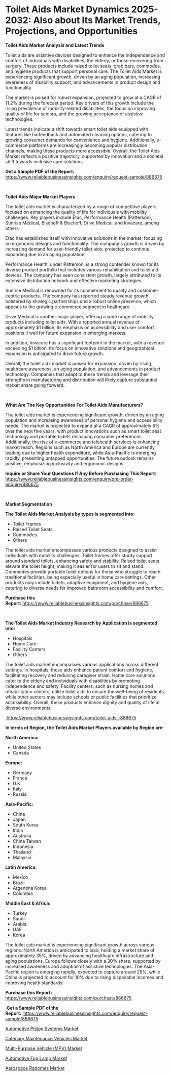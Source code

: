 <p><h1>Toilet Aids Market Dynamics 2025-2032: Also about Its Market Trends, Projections, and Opportunities</h1></p><p><strong>Toilet Aids Market Analysis and Latest Trends</strong></p>
<p><p>Toilet aids are assistive devices designed to enhance the independence and comfort of individuals with disabilities, the elderly, or those recovering from surgery. These products include raised toilet seats, grab bars, commodes, and hygiene products that support personal care. The Toilet Aids Market is experiencing significant growth, driven by an aging population, increasing awareness of disability support, and advancements in product design and functionality.</p><p>The market is poised for robust expansion, projected to grow at a CAGR of 11.2% during the forecast period. Key drivers of this growth include the rising prevalence of mobility-related disabilities, the focus on improving quality of life for seniors, and the growing acceptance of assistive technologies. </p><p>Latest trends indicate a shift towards smart toilet aids equipped with features like biofeedback and automated cleaning options, catering to growing consumer demands for convenience and hygiene. Additionally, e-commerce platforms are increasingly becoming popular distribution channels, making these products more accessible. Overall, the Toilet Aids Market reflects a positive trajectory, supported by innovation and a societal shift towards inclusive care solutions.</p></p>
<p><strong>Get a Sample PDF of the Report:&nbsp;</strong> <a href="https://www.reliablebusinessinsights.com/enquiry/request-sample/886675?utm_campaign=2174&utm_medium=2&utm_source=Github&utm_content=ia&utm_term=06022025&utm_id=toilet-aids">https://www.reliablebusinessinsights.com/enquiry/request-sample/886675</a></p>
<p>&nbsp;</p>
<p><strong>Toilet Aids Major Market Players</strong></p>
<p><p>The toilet aids market is characterized by a range of competitive players focused on enhancing the quality of life for individuals with mobility challenges. Key players include Etac, Performance Health (Patterson), Sunrise Medical, Bischoff & Bischoff, Drive Medical, and Invacare, among others.</p><p>Etac has established itself with innovative solutions in the market, focusing on ergonomic designs and functionality. The company's growth is driven by increasing demand for user-friendly toilet aids, projected to continue expanding due to an aging population.</p><p>Performance Health, under Patterson, is a strong contender known for its diverse product portfolio that includes various rehabilitation and toilet aid devices. The company has seen consistent growth, largely attributed to its extensive distribution network and effective marketing strategies.</p><p>Sunrise Medical is renowned for its commitment to quality and customer-centric products. The company has reported steady revenue growth, bolstered by strategic partnerships and a robust online presence, which appeals to the growing e-commerce segment in healthcare.</p><p>Drive Medical is another major player, offering a wide range of mobility products including toilet aids. With a reported annual revenue of approximately $1 billion, its emphasis on accessibility and user comfort positions it well for future expansion in emerging markets.</p><p>In addition, Invacare has a significant footprint in the market, with a revenue exceeding $1 billion. Its focus on innovative solutions and geographical expansion is anticipated to drive future growth.</p><p>Overall, the toilet aids market is poised for expansion, driven by rising healthcare awareness, an aging population, and advancements in product technology. Companies that adapt to these trends and leverage their strengths in manufacturing and distribution will likely capture substantial market share going forward.</p></p>
<p>&nbsp;</p>
<p><strong>What Are The Key Opportunities For Toilet Aids Manufacturers?</strong></p>
<p><p>The toilet aids market is experiencing significant growth, driven by an aging population and increasing awareness of personal hygiene and accessibility needs. The market is projected to expand at a CAGR of approximately 6% over the next five years, with product innovations such as smart toilet seat technology and portable bidets reshaping consumer preferences. Additionally, the rise of e-commerce and telehealth services is enhancing market reach. Regions such as North America and Europe are currently leading due to higher health expenditure, while Asia-Pacific is emerging rapidly, presenting untapped opportunities. The future outlook remains positive, emphasizing inclusivity and ergonomic designs.</p></p>
<p><strong>Inquire or Share Your Questions If Any Before Purchasing This Report:</strong> <a href="https://www.reliablebusinessinsights.com/enquiry/pre-order-enquiry/886675?utm_campaign=2174&utm_medium=2&utm_source=Github&utm_content=ia&utm_term=06022025&utm_id=toilet-aids">https://www.reliablebusinessinsights.com/enquiry/pre-order-enquiry/886675</a></p>
<p>&nbsp;</p>
<p><strong>Market Segmentation</strong></p>
<p><strong>The Toilet Aids Market Analysis by types is segmented into:</strong></p>
<p><ul><li>Toilet Frames</li><li>Raised Toilet Seats</li><li>Commodes</li><li>Others</li></ul></p>
<p><p>The toilet aids market encompasses various products designed to assist individuals with mobility challenges. Toilet frames offer sturdy support around standard toilets, enhancing safety and stability. Raised toilet seats elevate the toilet height, making it easier for users to sit and stand. Commodes provide portable toilet options for those who struggle to reach traditional facilities, being especially useful in home care settings. Other products may include bidets, adaptive equipment, and hygiene aids, catering to diverse needs for improved bathroom accessibility and comfort.</p></p>
<p><strong>Purchase this Report:&nbsp;</strong><a href="https://www.reliablebusinessinsights.com/purchase/886675?utm_campaign=2174&utm_medium=2&utm_source=Github&utm_content=ia&utm_term=06022025&utm_id=toilet-aids">https://www.reliablebusinessinsights.com/purchase/886675</a></p>
<p>&nbsp;</p>
<p><strong>The Toilet Aids Market Industry Research by Application is segmented into:</strong></p>
<p><ul><li>Hospitals</li><li>Home Care</li><li>Facility Centers</li><li>Others</li></ul></p>
<p><p>The toilet aids market encompasses various applications across different settings. In hospitals, these aids enhance patient comfort and hygiene, facilitating recovery and reducing caregiver strain. Home care solutions cater to the elderly and individuals with disabilities by promoting independence and safety. Facility centers, such as nursing homes and rehabilitation centers, utilize toilet aids to ensure the well-being of residents, while other sectors may include schools or public facilities that prioritize accessibility. Overall, these products enhance dignity and quality of life in diverse environments.</p></p>
<p><a href="https://www.reliablebusinessinsights.com/toilet-aids-r886675?utm_campaign=2174&utm_medium=2&utm_source=Github&utm_content=ia&utm_term=06022025&utm_id=toilet-aids">&nbsp;https://www.reliablebusinessinsights.com/toilet-aids-r886675</a></p>
<p><strong>In terms of Region, the Toilet Aids Market Players available by Region are:</strong></p>
<p>
    <p> <strong> North America: </strong>
        <ul>
            <li>United States</li>
            <li>Canada</li>
        </ul>
        </p> 
    <p> <strong> Europe: </strong>
        <ul>
            <li>Germany</li>
            <li>France</li>
            <li>U.K.</li>
            <li>Italy</li>
            <li>Russia</li>
        </ul>
        </p> 
    <p> <strong> Asia-Pacific: </strong>
        <ul>
            <li>China</li>
            <li>Japan</li>
            <li>South Korea</li>
            <li>India</li>
            <li>Australia</li>
            <li>China Taiwan</li>
            <li>Indonesia</li>
            <li>Thailand</li>
            <li>Malaysia</li>
        </ul>
        </p> 
    <p> <strong> Latin America: </strong>
        <ul>
            <li>Mexico</li>
            <li>Brazil</li>
            <li>Argentina Korea</li>
            <li>Colombia</li>
        </ul>
        </p> 
    <p> <strong> Middle East & Africa: </strong>
        <ul>
            <li>Turkey</li>
            <li>Saudi</li>
            <li>Arabia</li>
            <li>UAE</li>
            <li>Korea</li>
        </ul>
    </p>
    </p>
<p><p>The toilet aids market is experiencing significant growth across various regions. North America is anticipated to lead, holding a market share of approximately 35%, driven by advancing healthcare infrastructure and aging populations. Europe follows closely with a 30% share, supported by increased awareness and adoption of assistive technologies. The Asia-Pacific region is emerging rapidly, expected to capture around 25%, while China is projected to account for 10% due to rising disposable incomes and improving health standards.</p></p>
<p><strong>Purchase this Report: </strong><a href="https://www.reliablebusinessinsights.com/purchase/886675?utm_campaign=2174&utm_medium=2&utm_source=Github&utm_content=ia&utm_term=06022025&utm_id=toilet-aids">https://www.reliablebusinessinsights.com/purchase/886675</a></p>
<p>&nbsp;<strong>Get a Sample PDF of the Report:&nbsp;&nbsp;</strong><a href="https://www.reliablebusinessinsights.com/enquiry/request-sample/886675?utm_campaign=2174&utm_medium=2&utm_source=Github&utm_content=ia&utm_term=06022025&utm_id=toilet-aids">https://www.reliablebusinessinsights.com/enquiry/request-sample/886675</a></p>
<p><strong></strong></p>
<p><p><a href="https://www.linkedin.com/pulse/global-automotive-piston-systems-market-trends-insights-growth-lzuie?utm_campaign=2174&utm_medium=2&utm_source=Github&utm_content=ia&utm_term=06022025&utm_id=toilet-aids">Automotive Piston Systems Market</a></p><p><a href="https://www.linkedin.com/pulse/study-global-catenary-maintenance-vehicles-market-emphasis-sjtcf?utm_campaign=2174&utm_medium=2&utm_source=Github&utm_content=ia&utm_term=06022025&utm_id=toilet-aids">Catenary Maintenance Vehicles Market</a></p><p><a href="https://www.linkedin.com/pulse/insightson-multi-purpose-vehicle-mpv-market-examining-okvnf?utm_campaign=2174&utm_medium=2&utm_source=Github&utm_content=ia&utm_term=06022025&utm_id=toilet-aids">Multi-Purpose Vehicle (MPV) Market</a></p><p><a href="https://www.linkedin.com/pulse/navigating-current-trends-automotive-fog-lamp-market-report-7exmc?utm_campaign=2174&utm_medium=2&utm_source=Github&utm_content=ia&utm_term=06022025&utm_id=toilet-aids">Automotive Fog Lamp Market</a></p><p><a href="https://www.linkedin.com/pulse/aerospace-radomes-market-overview-forecast-2025-2032-zy5xc?utm_campaign=2174&utm_medium=2&utm_source=Github&utm_content=ia&utm_term=06022025&utm_id=toilet-aids">Aerospace Radomes Market</a></p></p>